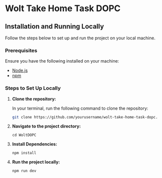 # Wolt Take Home Task DOPC

## Installation and Running Locally

Follow the steps below to set up and run the project on your local machine.

### Prerequisites

Ensure you have the following installed on your machine:

- [Node.js](https://nodejs.org/)
- [npm](https://www.npmjs.com/) 

### Steps to Set Up Locally

1. **Clone the repository:**

   In your terminal, run the following command to clone the repository:

   ```bash
   git clone https://github.com/yourusername/wolt-take-home-task-dopc.git
   ```

2. **Navigate to the project directory:**

   ```
   cd WoltDOPC
   ```

3. **Install Dependencies:**

   ```
   npm install
   ```

4. **Run the project locally:**

   ```
   npm run dev
   ```
